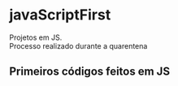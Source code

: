 # javaScriptFirst

Projetos em JS.     
Processo realizado durante a quarentena           
   
## Primeiros códigos feitos em JS       
<br>
